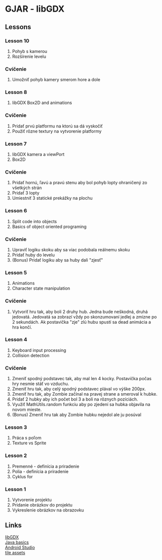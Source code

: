 # GJAR - libGDX
## Lessons
### Lesson 10
1. Pohyb s kamerou
1. Rozšírenie levelu
### Cvičenie
1. Umožniť pohyb kamery smerom hore a dole
### Lesson 8
1. libGDX Box2D and animations
### Cvičenie
1. Pridať prvú platformu na ktorú sa dá vyskočiť 
1. Použiť rôzne textury na vytvorenie platformy
### Lesson 7
1. libGDX kamera a viewPort
1. Box2D
### Cvičenie
1. Pridať hornú, ľavú a pravú stenu aby bol pohyb lopty ohraničený zo všetkých strán
1. Pridať 3 lopty
1. Umiestniť 3 statické prekážky na plochu
### Lesson 6
1. Split code into objects
1. Basics of object oriented programing
### Cvičenie
1. Upraviť logiku skoku aby sa viac podobala reálnemu skoku
1. Pridať huby do levelu
1. (Bonus) Pridať logiku aby sa huby dali "zjesť"
### Lesson 5
1. Animations
1. Character state manipulation
### Cvičenie
1. Vytvoriť hru tak, aby boli 2 druhy hub. Jedna bude neškodná, druhá jedovatá. Jedovatá sa zobrazí vždy po skonzumovaní jedlej a zmizne po 2 sekundách. Ak postavička "zje" zlú hubu spustí sa dead animácia a hra končí.
### Lesson 4
1. Keyboard input processing
1. Collision detection
### Cvičenie
1. Zmeniť spodný podstavec tak, aby mal len 4 kocky. Postavička počas hry nesmie stáť vo vzduchu.
1. Zmeniť hru tak, aby celý spodný podstavec plával vo výške 200px.
1. Zmeniť hru tak, aby Zombie začínal na pravej strane a smeroval k hubke.
1. Pridať 2 hubky aby ich počet bol 3 a boli na rôznych pozíciách.
1. Využiť MathUtils.random funkciu aby po zjedení sa hubka objavila na novom mieste.
1. (Bonus) Zmeniť hru tak aby Zombie hubku nejedol ale ju posúval
### Lesson 3
1. Práca s poľom
1. Texture vs Sprite
### Lesson 2
1. Premenné - definícia a priradenie
1. Polia - definícia a priradenie
1. Cyklus for
### Lesson 1
1. Vytvorenie projektu
1. Pridanie obrázkov do projektu
1. Vykreslenie obrázkov na obrazovku
## Links
[libGDX](https://libgdx.badlogicgames.com/)<br/>
[Java basics](https://www.tutorialspoint.com/java/index.htm)<br/>
[Android Studio](https://developer.android.com/studio/)<br/>
[tile assets](https://www.gameart2d.com/freebies.html)
